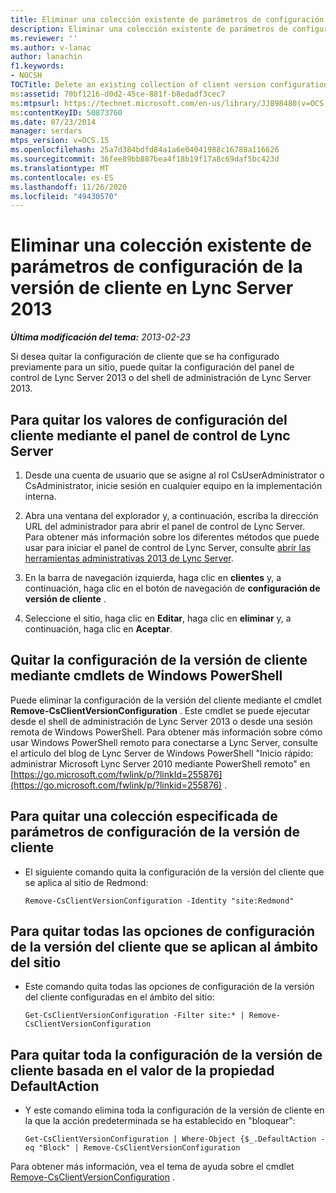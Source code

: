 ```yaml
---
title: Eliminar una colección existente de parámetros de configuración de la versión de cliente
description: Eliminar una colección existente de parámetros de configuración de la versión de cliente.
ms.reviewer: ''
ms.author: v-lanac
author: lanachin
f1.keywords:
- NOCSH
TOCTitle: Delete an existing collection of client version configuration settings
ms:assetid: 70bf1216-d0d2-45ce-881f-b8edadf3cec7
ms:mtpsurl: https://technet.microsoft.com/en-us/library/JJ898480(v=OCS.15)
ms:contentKeyID: 50873760
ms.date: 07/23/2014
manager: serdars
mtps_version: v=OCS.15
ms.openlocfilehash: 25a7d384bdfd84a1a6e04041988c16788a116626
ms.sourcegitcommit: 36fee89bb887bea4f18b19f17a8c69daf5bc423d
ms.translationtype: MT
ms.contentlocale: es-ES
ms.lasthandoff: 11/26/2020
ms.locfileid: "49430570"
---
```

# <a name="delete-an-existing-collection-of-client-version-configuration-settings-in-lync-server-2013"></a>Eliminar una colección existente de parámetros de configuración de la versión de cliente en Lync Server 2013

<div data-xmlns="http://www.w3.org/1999/xhtml">

<div class="topic" data-xmlns="http://www.w3.org/1999/xhtml" data-msxsl="urn:schemas-microsoft-com:xslt" data-cs="https://msdn.microsoft.com/">

<div data-asp="https://msdn2.microsoft.com/asp">



</div>

<div id="mainSection">

<div id="mainBody">

<span> </span>

_**Última modificación del tema:** 2013-02-23_

Si desea quitar la configuración de cliente que se ha configurado previamente para un sitio, puede quitar la configuración del panel de control de Lync Server 2013 o del shell de administración de Lync Server 2013.

<div>

## <a name="to-remove-client-configuration-settings-by-using-lync-server-control-panel"></a>Para quitar los valores de configuración del cliente mediante el panel de control de Lync Server

1.  Desde una cuenta de usuario que se asigne al rol CsUserAdministrator o CsAdministrator, inicie sesión en cualquier equipo en la implementación interna.

2.  Abra una ventana del explorador y, a continuación, escriba la dirección URL del administrador para abrir el panel de control de Lync Server. Para obtener más información sobre los diferentes métodos que puede usar para iniciar el panel de control de Lync Server, consulte [abrir las herramientas administrativas 2013 de Lync Server](lync-server-2013-open-lync-server-administrative-tools.md).

3.  En la barra de navegación izquierda, haga clic en **clientes** y, a continuación, haga clic en el botón de navegación de **configuración de versión de cliente** .

4.  Seleccione el sitio, haga clic en **Editar**, haga clic en **eliminar** y, a continuación, haga clic en **Aceptar**.

</div>

<div>

## <a name="removing-client-version-configuration-settings-by-using-windows-powershell-cmdlets"></a>Quitar la configuración de la versión de cliente mediante cmdlets de Windows PowerShell

Puede eliminar la configuración de la versión del cliente mediante el cmdlet **Remove-CsClientVersionConfiguration** . Este cmdlet se puede ejecutar desde el shell de administración de Lync Server 2013 o desde una sesión remota de Windows PowerShell. Para obtener más información sobre cómo usar Windows PowerShell remoto para conectarse a Lync Server, consulte el artículo del blog de Lync Server de Windows PowerShell "Inicio rápido: administrar Microsoft Lync Server 2010 mediante PowerShell remoto" en [https://go.microsoft.com/fwlink/p/?linkId=255876](https://go.microsoft.com/fwlink/p/?linkid=255876) .

<div>

## <a name="to-remove-a-specified-collection-of-client-version-configuration-settings"></a>Para quitar una colección especificada de parámetros de configuración de la versión de cliente

  - El siguiente comando quita la configuración de la versión del cliente que se aplica al sitio de Redmond:
    
        Remove-CsClientVersionConfiguration -Identity "site:Redmond"

</div>

<div>

## <a name="to-remove-all-the-client-version-configuration-settings-applied-to-the-site-scope"></a>Para quitar todas las opciones de configuración de la versión del cliente que se aplican al ámbito del sitio

  - Este comando quita todas las opciones de configuración de la versión del cliente configuradas en el ámbito del sitio:
    
        Get-CsClientVersionConfiguration -Filter site:* | Remove-CsClientVersionConfiguration

</div>

<div>

## <a name="to-remove-all-the-client-version-configuration-settings-based-on-the-value-of-the-defaultaction-property"></a>Para quitar toda la configuración de la versión de cliente basada en el valor de la propiedad DefaultAction

  - Y este comando elimina toda la configuración de la versión de cliente en la que la acción predeterminada se ha establecido en "bloquear":
    
        Get-CsClientVersionConfiguration | Where-Object {$_.DefaultAction -eq "Block" | Remove-CsClientVersionConfiguration

</div>

Para obtener más información, vea el tema de ayuda sobre el cmdlet [Remove-CsClientVersionConfiguration](https://technet.microsoft.com/library/Gg425925(v=OCS.15)) .

</div>

</div>

<span> </span>

</div>

</div>

</div>

